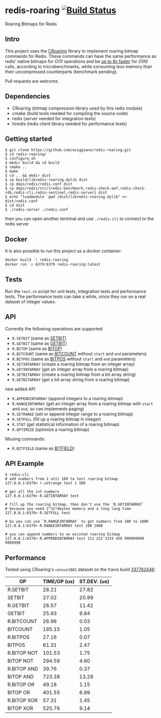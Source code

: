 redis-roaring [![Build Status](https://travis-ci.org/aviggiano/redis-roaring.svg?branch=master)](https://travis-ci.org/aviggiano/redis-roaring)
===========
Roaring Bitmaps for Redis

## Intro

This project uses the [CRoaring](https://github.com/RoaringBitmap/CRoaring) library to implement roaring bitmap commands for Redis.
These commands can have the same performance as redis' native bitmaps for *O(1)* operations and be [up to 8x faster](#performance) for *O(N)*
calls, according to microbenchmarks, while consuming less memory than their uncompressed counterparts (benchmark pending).

Pull requests are welcome.


## Dependencies

- CRoaring (bitmap compression library used by this redis module)
- cmake (build tools needed for compiling the source code)
- redis (server needed for integration tests)
- hiredis (redis client library needed for performance tests)

## Getting started

```
$ git clone https://github.com/aviggiano/redis-roaring.git
$ cd redis-roaring/
$ configure.sh
$ mkdir build && cd build
$ cmake ..
$ make
$ cd .. && mkdir dist
$ cp build/libredis-roaring.dylib dist
$ cp deps/redis/redis.conf dist
$ cp deps/redis/src/{redis-benchmark,redis-check-aof,redis-check-rdb,redis-cli,redis-sentinel,redis-server} dist
$ echo "loadmodule `pwd`/dist/libredis-roaring.dylib" >> dist/redis.conf
$ cd dist 
$ ./redis-server ./redis.conf  
```
then you can open another terminal and use `./redis-cli` to connect to the redis server

## Docker

It is also possible to run this project as a docker container:

```bash
docker build -t redis-roaring
docker run -p 6379:6379 redis-roaring:latest
```

## Tests

Run the `test.sh` script for unit tests, integration tests and performance tests.
The performance tests can take a while, since they run on a real dataset of integer values.

## API

Currently the following operations are supported

- `R.SETBIT` (same as [SETBIT](https://redis.io/commands/setbit))
- `R.GETBIT` (same as [GETBIT](https://redis.io/commands/getbit))
- `R.BITOP` (same as [BITOP](https://redis.io/commands/bitop))
- `R.BITCOUNT` (same as [BITCOUNT](https://redis.io/commands/bitcount) without `start` and `end` parameters)
- `R.BITPOS` (same as [BITPOS](https://redis.io/commands/bitpos) without `start` and `end` parameters)
- `R.SETINTARRAY` (create a roaring bitmap from an integer array)
- `R.GETINTARRAY` (get an integer array from a roaring bitmap)
- `R.SETBITARRAY` (create a roaring bitmap from a bit array string)
- `R.GETBITARRAY` (get a bit array string from a roaring bitmap)

<a id="newAPI">new added API</a>

- `R.APPENDINTARRAY` (append integers to a roaring bitmap)
- `R.RANGEINTARRAY` (get an integer array from a roaring bitmap with `start` and `end`, so can implements paging)
- `R.SETRANGE` (set or append integer range to a roaring bitmap)
- `R.SETFULL` (fill up a roaring bitmap in integer)
- `R.STAT` (get statistical information of a roaring bitmap)
- `R.OPTIMIZE` (optimize a roaring bitmap)

Missing commands:

- `R.BITFIELD` (same as [BITFIELD](https://redis.io/commands/bitfield))

## API Example
```
$ redis-cli
# add numbers from 1 util 100 to test roaring bitmap
127.0.0.1:6379> r.setrange test 1 100

# get all the int numbers
127.0.0.1:6379> R.GETINTARRAY test

# fill up the roaring bitmap, then don't use the `R.GETINTARRAY` 
# because you need 2^32*4bytes memory and a long lang time
127.0.0.1:6379> R.SETFULL test

# bu you can use `R.RANGEINTARRAY` to get numbers from 100 to 1000 
127.0.0.1:6379> R.RANGEINTARRAY test 100 1000

# you can append numbers to an existed roaring bitmap
127.0.0.1:6379> R.APPENDINTARRAY test 111 222 3333 456 999999999 9999990
```

## Performance

Tested using CRoaring's `census1881` dataset on the travis build [337762446](https://travis-ci.org/aviggiano/redis-roaring/builds/337762446):

|           OP | TIME/OP (us) | ST.DEV. (us) |
| ------------ | ------------ | ------------ |
|     R.SETBIT |        28.21 |        27.82 |
|       SETBIT |        27.02 |        20.99 |
|     R.GETBIT |        26.57 |        11.42 |
|       GETBIT |        25.93 |         9.84 |
|   R.BITCOUNT |        26.96 |         0.03 |
|     BITCOUNT |       185.15 |         1.05 |
|     R.BITPOS |        27.16 |         0.07 |
|       BITPOS |        61.31 |         2.47 |
|  R.BITOP NOT |       101.53 |         1.75 |
|    BITOP NOT |       294.59 |         4.60 |
|  R.BITOP AND |        39.76 |         0.37 |
|    BITOP AND |       723.38 |        13.28 |
|   R.BITOP OR |        49.18 |         1.15 |
|     BITOP OR |       401.55 |         6.99 |
|  R.BITOP XOR |        57.31 |         1.45 |
|    BITOP XOR |       525.76 |         9.14 |
